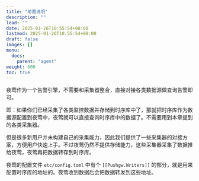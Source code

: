 ```yaml
---
title: "前置说明"
description: ""
lead: ""
date: 2025-01-26T10:55:54+08:00
lastmod: 2025-01-26T10:55:54+08:00
draft: false
images: []
menu:
  docs:
    parent: "agent"
weight: 600
toc: true
---
```


夜莺作为一个告警引擎，不需要和采集器整合，直接对接各类数据源做查询告警即可。

即：如果你们已经采集了各类监控数据并存储到时序库中了，那就把时序库作为数据源配置到夜莺中，夜莺就可以直接查询时序库中的数据了。不需要用到本章提到的各类采集器。

但是很多新用户并未构建自己的采集能力，因此我们提供了一些采集器的对接方案，方便用户快速上手。不过夜莺仍然不提供存储能力，这些采集器采集了数据推给夜莺，夜莺再把数据转存到时序库。

夜莺的配置文件 `etc/config.toml` 中有个 `[[Pushgw.Writers]]` 的部分，就是用来配置时序库的地址的。夜莺收到数据后会把数据转发到这些地址。

